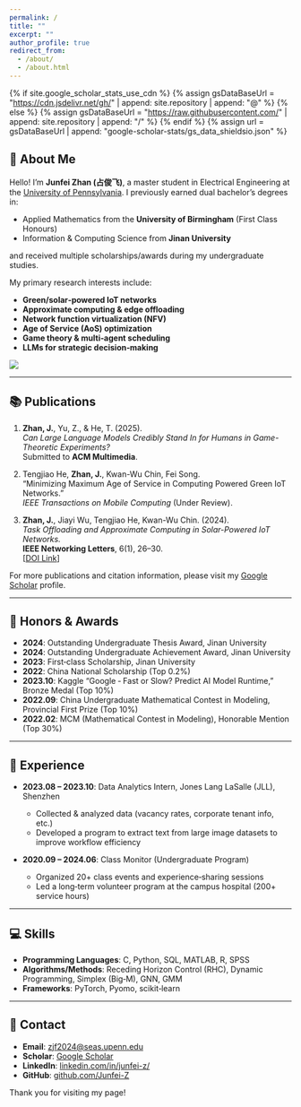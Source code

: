 ```yaml
---
permalink: /
title: ""
excerpt: ""
author_profile: true
redirect_from: 
  - /about/
  - /about.html
---
```


{% if site.google_scholar_stats_use_cdn %}
{% assign gsDataBaseUrl = "https://cdn.jsdelivr.net/gh/" | append: site.repository | append: "@" %}
{% else %}
{% assign gsDataBaseUrl = "https://raw.githubusercontent.com/" | append: site.repository | append: "/" %}
{% endif %}
{% assign url = gsDataBaseUrl | append: "google-scholar-stats/gs_data_shieldsio.json" %}

<span class='anchor' id='about-me'></span>

## 👋 About Me

Hello! I’m **Junfei Zhan (占俊飞)**, a master student in Electrical Engineering at the [University of Pennsylvania](https://www.upenn.edu/). I previously earned dual bachelor’s degrees in:
- Applied Mathematics from the **University of Birmingham** (First Class Honours)  
- Information & Computing Science from **Jinan University**  

and received multiple scholarships/awards during my undergraduate studies.

My primary research interests include:
- **Green/solar‐powered IoT networks**  
- **Approximate computing & edge offloading**  
- **Network function virtualization (NFV)**  
- **Age of Service (AoS) optimization**  
- **Game theory & multi‐agent scheduling**  
- **LLMs for strategic decision‐making**

<a href='https://scholar.google.com/citations?user=IFibJMkAAAAJ&hl=en'>
  <img src="https://img.shields.io/endpoint?url={{ url | url_encode }}&logo=Google%20Scholar&labelColor=f6f6f6&color=9cf&style=flat&label=Scholar+Profile">
</a>

---

## 📚 Publications

1. **Zhan, J.**, Yu, Z., & He, T. (2025).  
   *Can Large Language Models Credibly Stand In for Humans in Game-Theoretic Experiments?*  
   Submitted to **ACM Multimedia**.

2. Tengjiao He, **Zhan, J.**, Kwan-Wu Chin, Fei Song.  
   “Minimizing Maximum Age of Service in Computing Powered Green IoT Networks.”  
   *IEEE Transactions on Mobile Computing* (Under Review).

3. **Zhan, J.**, Jiayi Wu, Tengjiao He, Kwan-Wu Chin. (2024).  
   *Task Offloading and Approximate Computing in Solar-Powered IoT Networks.*  
   **IEEE Networking Letters**, 6(1), 26–30.  
   [[DOI Link](https://doi.org/10.1109/LNET.2023.3328893)]

For more publications and citation information, please visit my 
[Google Scholar](https://scholar.google.com/citations?user=IFibJMkAAAAJ&hl=en) profile.

---

## 🏅 Honors & Awards

- **2024**: Outstanding Undergraduate Thesis Award, Jinan University  
- **2024**: Outstanding Undergraduate Achievement Award, Jinan University  
- **2023**: First‐class Scholarship, Jinan University  
- **2022**: China National Scholarship (Top 0.2%)  
- **2023.10**: Kaggle “Google ‐ Fast or Slow? Predict AI Model Runtime,” Bronze Medal (Top 10%)  
- **2022.09**: China Undergraduate Mathematical Contest in Modeling, Provincial First Prize (Top 10%)  
- **2022.02**: MCM (Mathematical Contest in Modeling), Honorable Mention (Top 30%)

---

## 💼 Experience

- **2023.08 – 2023.10**: Data Analytics Intern, Jones Lang LaSalle (JLL), Shenzhen  
  - Collected & analyzed data (vacancy rates, corporate tenant info, etc.)  
  - Developed a program to extract text from large image datasets to improve workflow efficiency

- **2020.09 – 2024.06**: Class Monitor (Undergraduate Program)  
  - Organized 20+ class events and experience‐sharing sessions  
  - Led a long‐term volunteer program at the campus hospital (200+ service hours)

---

## 💻 Skills

- **Programming Languages**: C, Python, SQL, MATLAB, R, SPSS  
- **Algorithms/Methods**: Receding Horizon Control (RHC), Dynamic Programming, Simplex (Big‐M), GNN, GMM  
- **Frameworks**: PyTorch, Pyomo, scikit‐learn

---

## 📧 Contact

- **Email**: [zjf2024@seas.upenn.edu](mailto:zjf2024@seas.upenn.edu)  
- **Scholar**: [Google Scholar](https://scholar.google.com/citations?user=IFibJMkAAAAJ&hl=en)  
- **LinkedIn**: [linkedin.com/in/junfei-z/](https://www.linkedin.com/in/junfei-z/)  
- **GitHub**: [github.com/Junfei-Z](https://github.com/Junfei-Z)

Thank you for visiting my page!
